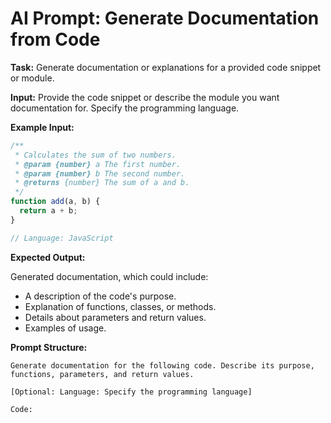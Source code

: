 # AI Prompt: Generate Documentation from Code

**Task:** Generate documentation or explanations for a provided code snippet or module.

**Input:** Provide the code snippet or describe the module you want documentation for. Specify the programming language.

**Example Input:**

```javascript
/**
 * Calculates the sum of two numbers.
 * @param {number} a The first number.
 * @param {number} b The second number.
 * @returns {number} The sum of a and b.
 */
function add(a, b) {
  return a + b;
}

// Language: JavaScript
```

**Expected Output:**

Generated documentation, which could include:
*   A description of the code's purpose.
*   Explanation of functions, classes, or methods.
*   Details about parameters and return values.
*   Examples of usage.

**Prompt Structure:**

```
Generate documentation for the following code. Describe its purpose, functions, parameters, and return values.

[Optional: Language: Specify the programming language]

Code:
